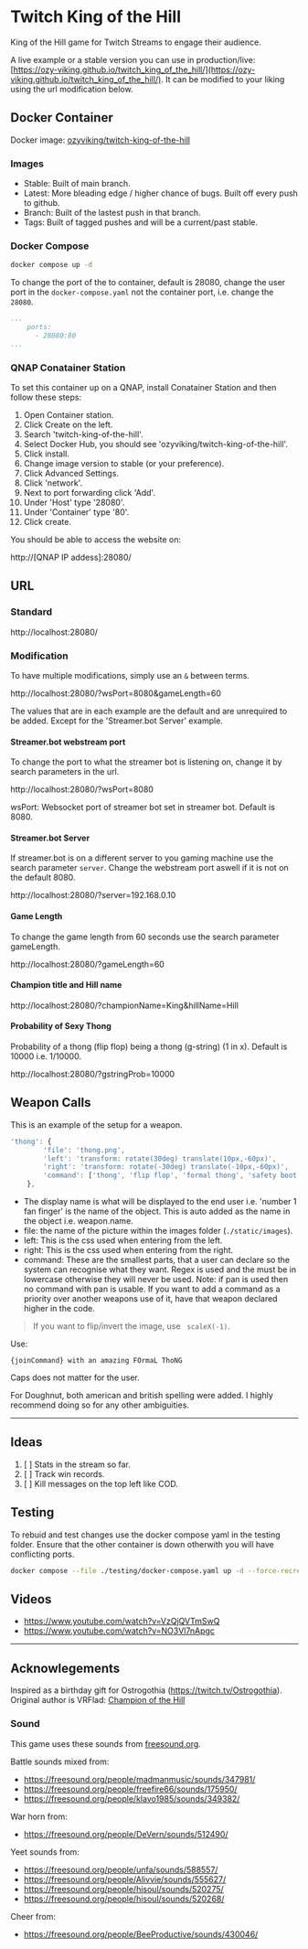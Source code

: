 # Twitch King of the Hill

King of the Hill game for Twitch Streams to engage their audience.

A live example or a stable version you can use in production/live: [https://ozy-viking.github.io/twitch_king_of_the_hill/](https://ozy-viking.github.io/twitch_king_of_the_hill/). It can be modified to your liking using the url modification below.

## Docker Container

Docker image: [ozyviking/twitch-king-of-the-hill](https://hub.docker.com/repository/docker/ozyviking/twitch-king-of-the-hill/)

### Images

- Stable: Built of main branch.
- Latest: More bleading edge / higher chance of bugs. Built off every push to github.
- Branch: Built of the lastest push in that branch.
- Tags: Built of tagged pushes and will be a current/past stable.

### Docker Compose

```bash
docker compose up -d
```

To change the port of the to container, default is 28080, change the user port in the `docker-compose.yaml` not the container port, i.e. change the `28080`.

```yaml 
...
    ports:
      - 28080:80
...
```
### QNAP Conatainer Station

To set this container up on a QNAP, install Conatainer Station and then follow these steps:

1. Open Container station.
1. Click Create on the left.
1. Search 'twitch-king-of-the-hill'.
1. Select Docker Hub, you should see 'ozyviking/twitch-king-of-the-hill'.
1. Click install.
1. Change image version to stable (or your preference).
1. Click Advanced Settings.
1. Click 'network'.
1. Next to port forwarding click 'Add'.
1. Under 'Host' type '28080'.
1. Under 'Container' type '80'.
1. Click create.

You should be able to access the website on:

http://[QNAP IP addess]:28080/

## URL

### Standard

http://localhost:28080/

### Modification

To have multiple modifications, simply use an `&` between terms.

http://localhost:28080/?wsPort=8080&gameLength=60

The values that are in each example are the default and are unrequired to be added. Except for the 'Streamer.bot Server' example.

#### Streamer.bot webstream port

To change the port to what the streamer bot is listening on, change it by search parameters in the url.

http://localhost:28080/?wsPort=8080

wsPort: Websocket port of streamer bot set in streamer bot. Default is 8080.

#### Streamer.bot Server

If streamer.bot is on a different server to you gaming machine use the search parameter `server`. Change the webstream port aswell if it is not on the default 8080.

http://localhost:28080/?server=192.168.0.10

#### Game Length

To change the game length from 60 seconds use the search parameter gameLength.

http://localhost:28080/?gameLength=60


#### Champion title and Hill name

http://localhost:28080/?championName=King&hillName=Hill

#### Probability of Sexy Thong

Probability of a thong (flip flop) being a thong (g-string) (1 in x). Default is 10000 i.e. 1/10000.

http://localhost:28080/?gstringProb=10000

## Weapon Calls

This is an example of the setup for a weapon.

```js
'thong': {
        'file': 'thong.png',
        'left': 'transform: rotate(30deg) translate(10px,-60px)',
        'right': 'transform: rotate(-30deg) translate(-10px,-60px)',
        'command': ['thong', 'flip flop', 'formal thong', 'safety boot']
    },
```

- The display name is what will be displayed to the end user i.e. 'number 1 fan finger' is the name of the object. This is auto added as the name in the object i.e. weapon.name.
- file: the name of the picture within the images folder (`./static/images`).
- left: This is the css used when entering from the left.
- right: This is the css used when entering from the right.
- command: These are the smallest parts, that a user can declare so the system can recognise what they want. Regex is used and the must be in lowercase otherwise they will never be used. Note: if pan is used then no command with pan is usable. If you want to add a command as a priority over another weapons use of it, have that weapon declared higher in the code. 

> If you want to flip/invert the image, use ` scaleX(-1)`.

Use:

```
{joinCommand} with an amazing FOrmaL ThoNG
```

Caps does not matter for the user. 

For Doughnut, both american and british spelling were added. I highly recommend doing so for any other ambiguities. 

---

## Ideas

1. [ ] Stats in the stream so far.
2. [ ] Track win records.
3. [ ] Kill messages on the top left like COD.

## Testing

To rebuid and test changes use the docker compose yaml in the testing folder. Ensure that the other container is down otherwith you will have conflicting ports.

```bash
docker compose --file ./testing/docker-compose.yaml up -d --force-recreate
```

## Videos

- https://www.youtube.com/watch?v=VzQjQVTmSwQ
- https://www.youtube.com/watch?v=NO3Vl7nApgc

---

## Acknowlegements

Inspired as a birthday gift for Ostrogothia (https://twitch.tv/Ostrogothia). 
Original author is VRFlad: [Champion of the Hill](https://vrflad.com/champion)

### Sound 
This game uses these sounds from [freesound.org](freesound.org).

Battle sounds mixed from:
- https://freesound.org/people/madmanmusic/sounds/347981/
- https://freesound.org/people/freefire66/sounds/175950/
- https://freesound.org/people/klavo1985/sounds/349382/

War horn from: 
- https://freesound.org/people/DeVern/sounds/512490/

Yeet sounds from:
- https://freesound.org/people/unfa/sounds/588557/
- https://freesound.org/people/Alivvie/sounds/555627/
- https://freesound.org/people/hisoul/sounds/520275/
- https://freesound.org/people/hisoul/sounds/520268/

Cheer from:
- https://freesound.org/people/BeeProductive/sounds/430046/